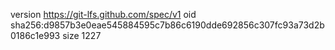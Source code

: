 version https://git-lfs.github.com/spec/v1
oid sha256:d9857b3e0eae545884595c7b86c6190dde692856c307fc93a73d2b0186c1e993
size 1227
